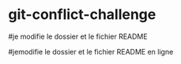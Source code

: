 # git-conflict-challenge

#je modifie le dossier et le fichier README


#jemodifie le dossier et le fichier README en ligne

